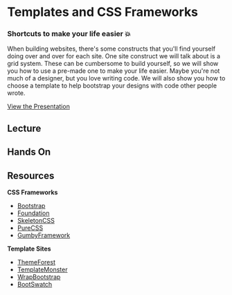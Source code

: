 # Templates and CSS Frameworks

### Shortcuts to make your life easier :boom:

When building websites, there's some constructs that you'll find yourself doing over and over for each site. One site construct we will talk about is a grid system. These can be cumbersome to build yourself, so we will show you how to use a pre-made one to make your life easier. Maybe you're not much of a designer, but you love writing code. We will also show you how to choose a template to help bootstrap your designs with code other people wrote.

[View the Presentation](presentation.pdf)

## Lecture

## Hands On

## Resources

**CSS Frameworks**
* [Bootstrap](http://getbootstrap.com/)
* [Foundation](http://foundation.zurb.com/)
* [SkeletonCSS](http://getskeleton.com/)
* [PureCSS](http://purecss.io/)
* [GumbyFramework](http://gumbyframework.com/)

**Template Sites**
* [ThemeForest](http://themeforest.net/)
* [TemplateMonster](http://www.templatemonster.com/)
* [WrapBootstrap](https://wrapbootstrap.com/)
* [BootSwatch](https://bootswatch.com/)
